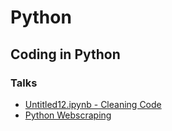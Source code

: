 # Python

## Coding in Python
### Talks
- [Untitled12.ipynb - Cleaning Code](https://youtu.be/MpFZUshKypk)
- [Python Webscraping](https://www.youtube.com/watch?v=ind-mugxMxk)
<!--stackedit_data:
eyJoaXN0b3J5IjpbLTM2MDQyMjc2OCwxNjcwNjc4MTQwXX0=
-->